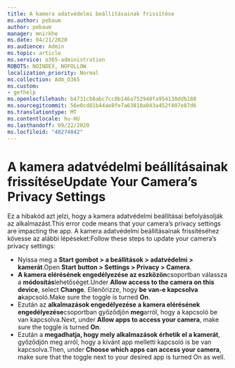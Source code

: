 ```yaml
---
title: A kamera adatvédelmi beállításainak frissítése
ms.author: pebaum
author: pebaum
manager: mnirkhe
ms.date: 04/21/2020
ms.audience: Admin
ms.topic: article
ms.service: o365-administration
ROBOTS: NOINDEX, NOFOLLOW
localization_priority: Normal
ms.collection: Adm_O365
ms.custom:
- gethelp
ms.openlocfilehash: b4731cb8abc7cc8b146a752940fa954138ddb188
ms.sourcegitcommit: 56e0cd81b44ae8fe7a63810a043a452f407e87d6
ms.translationtype: MT
ms.contentlocale: hu-HU
ms.lasthandoff: 09/22/2020
ms.locfileid: "48274842"
---
```

# <a name="update-your-cameras-privacy-settings"></a><span data-ttu-id="56f96-102">A kamera adatvédelmi beállításainak frissítése</span><span class="sxs-lookup"><span data-stu-id="56f96-102">Update Your Camera’s Privacy Settings</span></span>

<span data-ttu-id="56f96-103">Ez a hibakód azt jelzi, hogy a kamera adatvédelmi beállításai befolyásolják az alkalmazást.</span><span class="sxs-lookup"><span data-stu-id="56f96-103">This error code means that your camera’s privacy settings are impacting the app.</span></span> <span data-ttu-id="56f96-104">A kamera adatvédelmi beállításainak frissítéséhez kövesse az alábbi lépéseket:</span><span class="sxs-lookup"><span data-stu-id="56f96-104">Follow these steps to update your camera’s privacy settings:</span></span>

- <span data-ttu-id="56f96-105">Nyissa meg a **Start gombot > a beállítások > adatvédelmi > kamerát**.</span><span class="sxs-lookup"><span data-stu-id="56f96-105">Open **Start button > Settings > Privacy > Camera**.</span></span>
- <span data-ttu-id="56f96-106">**A kamera elérésének engedélyezése az eszközön**csoportban válassza a **módosítás**lehetőséget.</span><span class="sxs-lookup"><span data-stu-id="56f96-106">Under **Allow access to the camera on this device**, select **Change**.</span></span> <span data-ttu-id="56f96-107">Ellenőrizze, hogy **be van-e kapcsolva a**kapcsoló.</span><span class="sxs-lookup"><span data-stu-id="56f96-107">Make sure the toggle is turned **On**.</span></span>
- <span data-ttu-id="56f96-108">Ezután az **alkalmazások engedélyezése a kamera elérésének engedélyezése**csoportban győződjön **meg**arról, hogy a kapcsoló be van kapcsolva.</span><span class="sxs-lookup"><span data-stu-id="56f96-108">Next, under **Allow apps to access your camera**, make sure the toggle is turned **On**.</span></span>
- <span data-ttu-id="56f96-109">Ezután a **megadhatja, hogy mely alkalmazások érhetik el a kamerát**, győződjön meg arról, hogy a kívánt app melletti kapcsoló is be van kapcsolva.</span><span class="sxs-lookup"><span data-stu-id="56f96-109">Then, under **Choose which apps can access your camera**, make sure that the toggle next to your desired app is turned On as well.</span></span>
